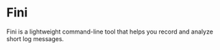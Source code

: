 # Fini

Fini is a lightweight command-line tool that helps you record and analyze short log messages.
